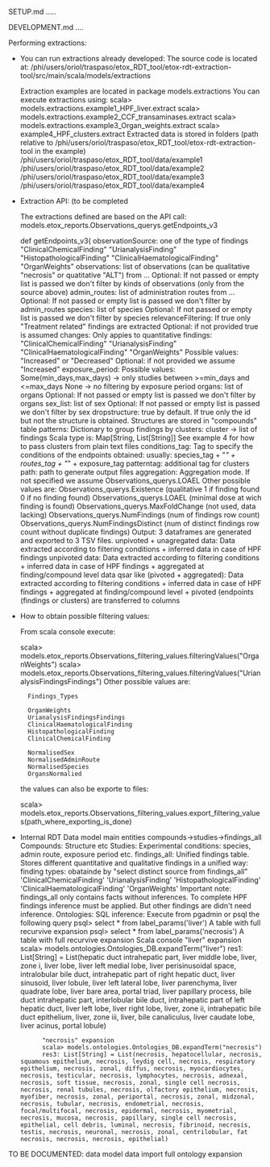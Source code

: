 SETUP.md .....

DEVELOPMENT.md ....

Performing extractions:

- You can run extractions already developed:
	The source code is located at:
		/phi/users/oriol/traspaso/etox_RDT_tool/etox-rdt-extraction-tool/src/main/scala/models/extractions

	Extraction examples are located in package  models.extractions
	You can execute extractions using:
		scala> models.extractions.example1_HPF_liver.extract 
		scala> models.extractions.example2_CCF_transaminases.extract
		scala> models.extractions.example3_Organ_weights.extract
		scala> example4_HPF_clusters.extract
	Extracted data is stored in folders (path relative to /phi/users/oriol/traspaso/etox_RDT_tool/etox-rdt-extraction-tool in the example)
		/phi/users/oriol/traspaso/etox_RDT_tool/data/example1
		/phi/users/oriol/traspaso/etox_RDT_tool/data/example2
		/phi/users/oriol/traspaso/etox_RDT_tool/data/example3
		/phi/users/oriol/traspaso/etox_RDT_tool/data/example4
- Extraction API: (to be completed

	The extractions defined are based on the API call:
	models.etox_reports.Observations_querys.getEndpoints_v3

	def getEndpoints_v3(
	    observationSource: 
		one of the type of findings
		"ClinicalChemicalFinding"
		"UrianalysisFinding"
		"HistopathologicalFinding"
		"ClinicalHaematologicalFinding"
		"OrganWeights"
	    observations: 
		list of observations (can be qualitative "necrosis" or quatitative "ALT")
		from ...
		Optional: If not passed or empty list is passed we don't filter by kinds of observations (only from the source above)
	    admin_routes: 
		list of administration routes from ...
		Optional: If not passed or empty list is passed we don't filter by admin_routes
	    species: 
		list of species
		Optional: If not passed or empty list is passed we don't filter by species
	    relevanceFiltering: 
		If true only "Treatment related" findings are extracted
		Optional: if not provided true is assumed
	    changes: 
		Only appies to quantitative findings: "ClinicalChemicalFinding"	"UrianalysisFinding" "ClinicalHaematologicalFinding" "OrganWeights"
		Possible values: "Increased" or "Decreased"
		Optional: if not provided we assume "Increased"
	    exposure_period:
		Possible values: 
			Some(min_days,max_days) -> only studies between >=min_days and <=max_days 
			None -> no filtering by exposure period
	    organs: 
		list of organs
		Optional: If not passed or empty list is passed we don't filter by organs
	    sex_list:
		list of sex
		Optional: If not passed or empty list is passed we don't filter by sex
	    dropstructure:
		true by default. If true only the id but not the structure is obtained.
		Structures are stored in "compounds" table
	    patterns: 
		Dictionary to group findings by clusters: cluster -> list of findings
		Scala type is: Map[String, List[String]] 
		See example 4 for how to pass clusters from plain text files
	    conditions_tag: 
		Tag to specify the conditions of the endpoints obtained:
		usually: species_tag + "_" + routes_tag + "_" + exposure_tag
	    patterntag: 
		additional tag for clusters
	    path:
		path to generate output files
	    aggregation:
		Aggregation mode.
		If not specified we assume 
                    Observations_querys.LOAEL
		Other possible values are:
			Observations_querys.Existence (qualitative 1 if finding found 0 if no finding found)
			Observations_querys.LOAEL (minimal dose at wich finding is found)
			Observations_querys.MaxFoldChange (not used, data lacking)
			Observations_querys.NumFindings (num of findings row count)
			Observations_querys.NumFindingsDistinct (num of distinct findings row count without duplicate findings)
	Output:
		3 dataframes are generated and exported to 3 TSV files.
		unpivoted + unagregated data: Data extracted according to filtering conditions + inferred data in case of HPF findings
		unpivoted data: Data extracted according to filtering conditions + inferred data in case of HPF findings + aggregated at finding/compound level
		data qsar like (pivoted + aggregated): Data extracted according to filtering conditions + inferred data in case of HPF findings + aggregated at finding/compound level + pivoted (endpoints (findings or clusters) are transferred to columns

- How to obtain possible filtering values:

  From scala console execute:

	scala> models.etox_reports.Observations_filtering_values.filteringValues("OrganWeights")
	scala> models.etox_reports.Observations_filtering_values.filteringValues("UrianalysisFindingsFindings")
	 Other possible values are:

		Findings_Types

		OrganWeights
		UrianalysisFindingsFindings
		ClinicalHaematologicalFinding
		HistopathologicalFinding
		ClinicalChemicalFinding
		
		NormalisedSex
		NormalisedAdminRoute
		NormalisedSpecies
		OrgansNormalied

	the values can also be exporte to files:

	scala> models.etox_reports.Observations_filtering_values.export_filtering_values(path_where_exporting_is_done)


- Internal RDT
	Data model main entities
		compounds->studies->findings_all
		Compounds: Structure etc
		Studies: Experimental conditions: species, admin route, exposure period etc.
		findings_all: Unified findings table. Stores different quantitative and qualitative findings in a unified way:
					finding types: obatainde by "select distinct source from findings_all"
						'ClinicalChemicalFinding'
						'UrianalysisFinding'
						'HistopathologicalFinding'
						'ClinicalHaematologicalFinding'
						'OrganWeights'
		Important note: findings_all only contains facts without inferences. To complete HPF findings inference must be applied. But other findings are didn't need inference.
	Ontologies:
		SQL inference:
			Execute from pgadmin or psql the following query
			psql> select * from label_params('liver')
				A table with full recurvive expansion
			psql> select * from label_params('necrosis')
				A table with full recurvive expansion
		Scala console
			"liver" expansion
			scala> models.ontologies.Ontologies_DB.expandTerm("liver")
			res1: List[String] = List(hepatic duct intrahepatic part, liver middle lobe, liver, zone i, liver lobe, liver left medial lobe, liver perisinusoidal space, intralobular bile duct, intrahepatic part of right hepatic duct, liver sinusoid, liver lobule, liver left lateral lobe, liver parenchyma, liver quadrate lobe, liver bare area, portal triad, liver papillary process, bile duct intrahepatic part, interlobular bile duct, intrahepatic part of left hepatic duct, liver left lobe, liver right lobe, liver, zone ii, intrahepatic bile duct epithelium, liver, zone iii, liver, bile canaliculus, liver caudate lobe, liver acinus, portal lobule)
			
			"necrosis" expansion
			scala> models.ontologies.Ontologies_DB.expandTerm("necrosis")
			res3: List[String] = List(necrosis, hepatocellular, necrosis, squamous epithelium, necrosis, leydig cell, necrosis, respiratory epithelium, necrosis, zonal, diffus, necrosis, myocardiocytes, necrosis, testicular, necrosis, lymphocytes, necrosis, adnexal, necrosis, soft tissue, necrosis, zonal, single cell necrosis, necrosis, renal tubules, necrosis, olfactory epithelium, necrosis, myofiber, necrosis, zonal, periportal, necrosis, zonal, midzonal, necrosis, tubular, necrosis, endometrial, necrosis, focal/multifocal, necrosis, epidermal, necrosis, myometrial, necrosis, mucosa, necrosis, papillary, single cell necrosis, epithelial, cell debris, luminal, necrosis, fibrinoid, necrosis, testis, necrosis, neuronal, necrosis, zonal, centrilobular, fat necrosis, necrosis, necrosis, epithelial)



TO BE DOCUMENTED:
	data model
	data import
	full ontology expansion
